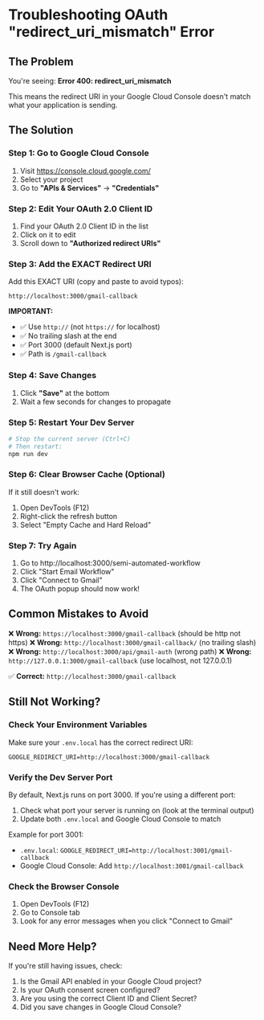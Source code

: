 # Troubleshooting OAuth "redirect_uri_mismatch" Error

## The Problem
You're seeing: **Error 400: redirect_uri_mismatch**

This means the redirect URI in your Google Cloud Console doesn't match what your application is sending.

## The Solution

### Step 1: Go to Google Cloud Console
1. Visit https://console.cloud.google.com/
2. Select your project
3. Go to **"APIs & Services"** → **"Credentials"**

### Step 2: Edit Your OAuth 2.0 Client ID
1. Find your OAuth 2.0 Client ID in the list
2. Click on it to edit
3. Scroll down to **"Authorized redirect URIs"**

### Step 3: Add the EXACT Redirect URI
Add this EXACT URI (copy and paste to avoid typos):

```
http://localhost:3000/gmail-callback
```

**IMPORTANT:** 
- ✅ Use `http://` (not `https://` for localhost)
- ✅ No trailing slash at the end
- ✅ Port 3000 (default Next.js port)
- ✅ Path is `/gmail-callback`

### Step 4: Save Changes
1. Click **"Save"** at the bottom
2. Wait a few seconds for changes to propagate

### Step 5: Restart Your Dev Server
```bash
# Stop the current server (Ctrl+C)
# Then restart:
npm run dev
```

### Step 6: Clear Browser Cache (Optional)
If it still doesn't work:
1. Open DevTools (F12)
2. Right-click the refresh button
3. Select "Empty Cache and Hard Reload"

### Step 7: Try Again
1. Go to http://localhost:3000/semi-automated-workflow
2. Click "Start Email Workflow"
3. Click "Connect to Gmail"
4. The OAuth popup should now work!

## Common Mistakes to Avoid

❌ **Wrong:** `https://localhost:3000/gmail-callback` (should be http not https)
❌ **Wrong:** `http://localhost:3000/gmail-callback/` (no trailing slash)
❌ **Wrong:** `http://localhost:3000/api/gmail-auth` (wrong path)
❌ **Wrong:** `http://127.0.0.1:3000/gmail-callback` (use localhost, not 127.0.0.1)

✅ **Correct:** `http://localhost:3000/gmail-callback`

## Still Not Working?

### Check Your Environment Variables
Make sure your `.env.local` has the correct redirect URI:
```env
GOOGLE_REDIRECT_URI=http://localhost:3000/gmail-callback
```

### Verify the Dev Server Port
By default, Next.js runs on port 3000. If you're using a different port:
1. Check what port your server is running on (look at the terminal output)
2. Update both `.env.local` and Google Cloud Console to match

Example for port 3001:
- `.env.local`: `GOOGLE_REDIRECT_URI=http://localhost:3001/gmail-callback`
- Google Cloud Console: Add `http://localhost:3001/gmail-callback`

### Check the Browser Console
1. Open DevTools (F12)
2. Go to Console tab
3. Look for any error messages when you click "Connect to Gmail"

## Need More Help?

If you're still having issues, check:
1. Is the Gmail API enabled in your Google Cloud project?
2. Is your OAuth consent screen configured?
3. Are you using the correct Client ID and Client Secret?
4. Did you save changes in Google Cloud Console?
